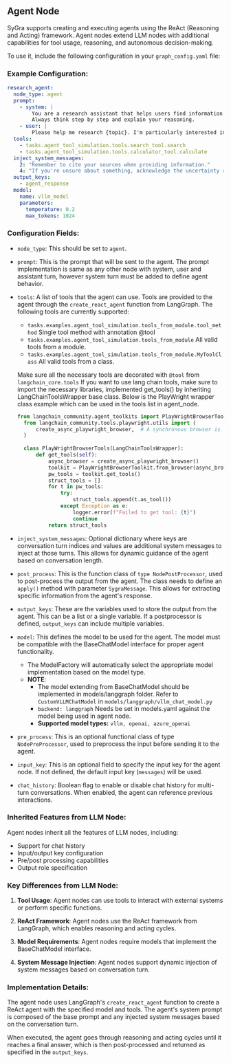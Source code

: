 ## Agent Node

SyGra supports creating and executing agents using the ReAct (Reasoning and Acting) framework. Agent nodes extend LLM nodes with additional capabilities for tool usage, reasoning, and autonomous decision-making.

To use it, include the following configuration in your `graph_config.yaml` file:

### Example Configuration:

```yaml
research_agent:
  node_type: agent
  prompt:
    - system: |
        You are a research assistant that helps users find information. Use the provided tools to search for information and answer the user's question.
        Always think step by step and explain your reasoning.
    - user: |
        Please help me research {topic}. I'm particularly interested in {specific_aspect}.
  tools:
    - tasks.agent_tool_simulation.tools.search_tool.search
    - tasks.agent_tool_simulation.tools.calculator_tool.calculate
  inject_system_messages:
    2: "Remember to cite your sources when providing information."
    4: "If you're unsure about something, acknowledge the uncertainty rather than making up information."
  output_keys:
    - agent_response
  model:
    name: vllm_model
    parameters:
      temperature: 0.2
      max_tokens: 1024
```

### Configuration Fields:

- `node_type`: This should be set to `agent`.

- `prompt`: This is the prompt that will be sent to the agent. The prompt implementation is same as any other node with system, user and assistant turn, however system turn must be added to define agent behavior.

- `tools`: A list of tools that the agent can use. Tools are provided to the agent through the `create_react_agent` function from LangGraph.
  The following tools are currently supported:
  -  `tasks.examples.agent_tool_simulation.tools_from_module.tool_method` Single tool method with annotation @tool
  -  `tasks.examples.agent_tool_simulation.tools_from_module` All valid tools from a module.
  -  `tasks.examples.agent_tool_simulation.tools_from_module.MyToolClass` All valid tools from a class.
  
  Make sure all the necessary tools are decorated with `@tool` from `langchain_core.tools`
  If you want to use lang chain tools, make sure to import the necessary libraries, implemented get_tools() by inheriting LangChainToolsWrapper base class.
  Below is the PlayWright wrapper class example which can be used in the tools list in agent_node.
  ```python
  from langchain_community.agent_toolkits import PlayWrightBrowserToolkit
    from langchain_community.tools.playwright.utils import (
        create_async_playwright_browser,  # A synchronous browser is available, though it isn't compatible with jupyter.\n",	  },
    )
    
    class PlayWrightBrowserTools(LangChainToolsWrapper):
        def get_tools(self):
            async_browser = create_async_playwright_browser()
            toolkit = PlayWrightBrowserToolkit.from_browser(async_browser=async_browser)
            pw_tools = toolkit.get_tools()
            struct_tools = []
            for t in pw_tools:
                try:
                    struct_tools.append(t.as_tool())
                except Exception as e:
                    logger.error(f"Failed to get tool: {t}")
                    continue
            return struct_tools
  ```

- `inject_system_messages`: Optional dictionary where keys are conversation turn indices and values are additional system messages to inject at those turns. This allows for dynamic guidance of the agent based on conversation length.

- `post_process`: This is the function class of `type NodePostProcessor`, used to post-process the output from the agent.
  The class needs to define an `apply()` method with parameter `SygraMessage`. This allows for extracting specific information from the agent's response.

- `output_keys`: These are the variables used to store the output from the agent. This can be a list or a single variable.
  If a postprocessor is defined, `output_keys` can include multiple variables.

- `model`: This defines the model to be used for the agent. The model must be compatible with the BaseChatModel interface for proper agent functionality.
  - The ModelFactory will automatically select the appropriate model implementation based on the model type.
  - **NOTE**: 
    - The model extending from BaseChatModel should be implemented in models/langgraph folder. Refer to `CustomVLLMChatModel` in `models/langgraph/vllm_chat_model.py`
    - `backend: langgraph` Needs be set in models.yaml against the model being used in agent node.
    - **Supported model types:** `vllm, openai, azure_openai`

- `pre_process`: This is an optional functional class of type `NodePreProcessor`, used to preprocess the input before sending it to the agent.

- `input_key`: This is an optional field to specify the input key for the agent node. If not defined, the default input
  key (`messages`) will be used.

- `chat_history`: Boolean flag to enable or disable chat history for multi-turn conversations. When enabled, the agent can reference previous interactions.

### Inherited Features from LLM Node:

Agent nodes inherit all the features of LLM nodes, including:

- Support for chat history
- Input/output key configuration
- Pre/post processing capabilities
- Output role specification

### Key Differences from LLM Node:

1. **Tool Usage**: Agent nodes can use tools to interact with external systems or perform specific functions.

2. **ReAct Framework**: Agent nodes use the ReAct framework from LangGraph, which enables reasoning and acting cycles.

3. **Model Requirements**: Agent nodes require models that implement the BaseChatModel interface.

4. **System Message Injection**: Agent nodes support dynamic injection of system messages based on conversation turn.

### Implementation Details:

The agent node uses LangGraph's `create_react_agent` function to create a ReAct agent with the specified model and tools. The agent's system prompt is composed of the base prompt and any injected system messages based on the conversation turn.

When executed, the agent goes through reasoning and acting cycles until it reaches a final answer, which is then post-processed and returned as specified in the `output_keys`.
